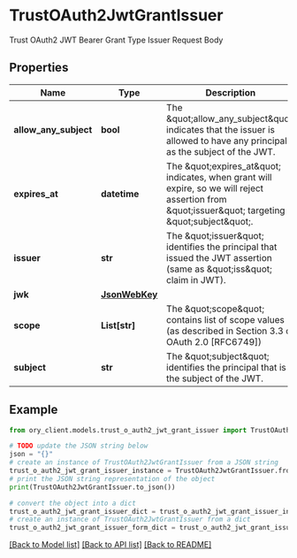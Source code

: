 # TrustOAuth2JwtGrantIssuer

Trust OAuth2 JWT Bearer Grant Type Issuer Request Body

## Properties

Name | Type | Description | Notes
------------ | ------------- | ------------- | -------------
**allow_any_subject** | **bool** | The \&quot;allow_any_subject\&quot; indicates that the issuer is allowed to have any principal as the subject of the JWT. | [optional] 
**expires_at** | **datetime** | The \&quot;expires_at\&quot; indicates, when grant will expire, so we will reject assertion from \&quot;issuer\&quot; targeting \&quot;subject\&quot;. | 
**issuer** | **str** | The \&quot;issuer\&quot; identifies the principal that issued the JWT assertion (same as \&quot;iss\&quot; claim in JWT). | 
**jwk** | [**JsonWebKey**](JsonWebKey.md) |  | 
**scope** | **List[str]** | The \&quot;scope\&quot; contains list of scope values (as described in Section 3.3 of OAuth 2.0 [RFC6749]) | 
**subject** | **str** | The \&quot;subject\&quot; identifies the principal that is the subject of the JWT. | [optional] 

## Example

```python
from ory_client.models.trust_o_auth2_jwt_grant_issuer import TrustOAuth2JwtGrantIssuer

# TODO update the JSON string below
json = "{}"
# create an instance of TrustOAuth2JwtGrantIssuer from a JSON string
trust_o_auth2_jwt_grant_issuer_instance = TrustOAuth2JwtGrantIssuer.from_json(json)
# print the JSON string representation of the object
print(TrustOAuth2JwtGrantIssuer.to_json())

# convert the object into a dict
trust_o_auth2_jwt_grant_issuer_dict = trust_o_auth2_jwt_grant_issuer_instance.to_dict()
# create an instance of TrustOAuth2JwtGrantIssuer from a dict
trust_o_auth2_jwt_grant_issuer_form_dict = trust_o_auth2_jwt_grant_issuer.from_dict(trust_o_auth2_jwt_grant_issuer_dict)
```
[[Back to Model list]](../README.md#documentation-for-models) [[Back to API list]](../README.md#documentation-for-api-endpoints) [[Back to README]](../README.md)


